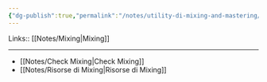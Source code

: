 ```yaml
---
{"dg-publish":true,"permalink":"/notes/utility-di-mixing-and-mastering/"}
---
```


Links:: [[Notes/Mixing\|Mixing]]

---
- [[Notes/Check Mixing\|Check Mixing]]
- [[Notes/Risorse di Mixing\|Risorse di Mixing]]


